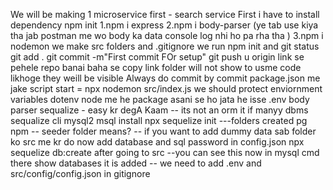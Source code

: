 We will be making 1 microservice first - search service
First i have to install dependency 
npm init 
1.npm i express
2.npm i body-parser  (ye tab use kiya tha jab postman me wo body ka data console log nhi ho pa rha tha )
3.npm i nodemon
we make src folders and .gitignore
we run npm init and git status
git add .
git commit -m"First commit FOr setup"
git push u origin link se pehele repo banai baha se copy link
folder will not show to usme code likhoge they weill be visible 
Always do commit by commit
package.json me jake script start = npx nodemon src/index.js
we should protect enviornment variables dotenv node me he package asani se ho jata he isse
.env
body parser
sequalize - easy kr degA Kaam -- its not an orm it if manyy dbms
sequalize cli 
mysql2
msql install 
npx sequelize init ---folders created
pg npm
-- seeder folder means? -- if you want to add dummy data 
sab folder ko src me kr do
now add database and sql password in config.json
npx sequelize db:create after going to src
--you can see this now in mysql cmd there show databases it is added
-- we need to add .env and src/config/config.json in gitignore
